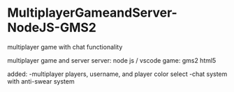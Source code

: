 # MultiplayerGameandServer-NodeJS-GMS2
multiplayer game with chat functionality

multiplayer game and server
server: node js / vscode
game: gms2 html5

added:
-multiplayer players, username, and player color select
-chat system with anti-swear system
